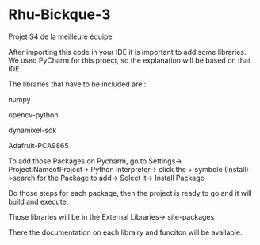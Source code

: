 # Rhu-Bickque-3
Projet S4 de la meilleure équipe

After importing this code in your IDE it is important to add some libraries. We used PyCharm for this proect, so the explanation will be based on that IDE.

The libraries that have to be included are :

  numpy
  
  opencv-python
  
  dynamixel-sdk
  
  Adafruit-PCA9865
  

To add those Packages on Pycharm, go to Settings-> Project:NameofProject-> Python Interpreter-> click the + symbole (Install)->search for the Package to add-> Select it-> Install Package

Do those steps for each package, then the project is ready to go and it will build and execute.

Those libraries will be in the External Libraries-> site-packages

There the documentation on each librairy and funciton will be available.
